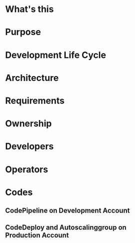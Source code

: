# What's this

# Purpose

# Development Life Cycle

# Architecture

# Requirements

# Ownership

# Developers

# Operators

# Codes

## CodePipeline on Development Account

## CodeDeploy and Autoscalinggroup on Production Account
